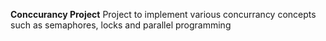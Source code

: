 **Conccurancy Project**
Project to implement various concurrancy concepts such as semaphores, locks and parallel programming
